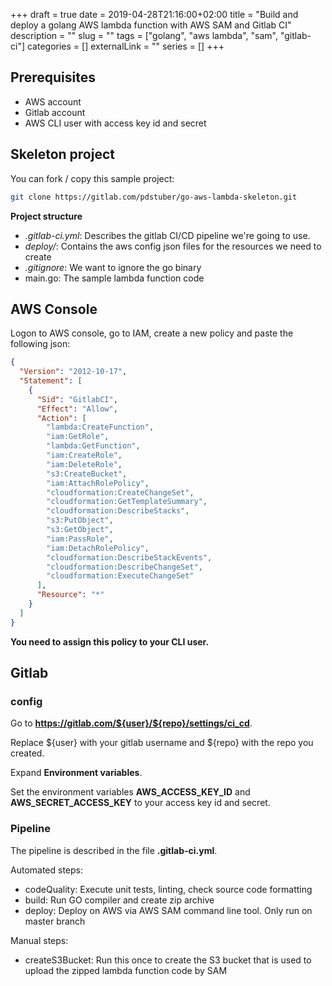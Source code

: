 +++ 
draft = true
date = 2019-04-28T21:16:00+02:00
title = "Build and deploy a golang AWS lambda function with AWS SAM and Gitlab CI"
description = ""
slug = "" 
tags = ["golang", "aws lambda", "sam", "gitlab-ci"]
categories = []
externalLink = ""
series = []
+++

## Prerequisites

- AWS account
- Gitlab account
- AWS CLI user with access key id and secret

## Skeleton project

You can fork / copy this sample project:

```bash
git clone https://gitlab.com/pdstuber/go-aws-lambda-skeleton.git
```
__Project structure__

* _.gitlab-ci.yml_: Describes the gitlab CI/CD pipeline we're going to use.
* _deploy/_: Contains the aws config json files for the resources we need to create
* _.gitignore_: We want to ignore the go binary
* main.go: The sample lambda function code

## AWS Console

Logon to AWS console, go to IAM, create a new policy and paste the following json:

```json
{
  "Version": "2012-10-17",
  "Statement": [
    {
      "Sid": "GitlabCI",
      "Effect": "Allow",
      "Action": [
        "lambda:CreateFunction",
        "iam:GetRole",
        "lambda:GetFunction",
        "iam:CreateRole",
        "iam:DeleteRole",
        "s3:CreateBucket",
        "iam:AttachRolePolicy",
        "cloudformation:CreateChangeSet",
        "cloudformation:GetTemplateSummary",
        "cloudformation:DescribeStacks",
        "s3:PutObject",
        "s3:GetObject",
        "iam:PassRole",
        "iam:DetachRolePolicy",
        "cloudformation:DescribeStackEvents",
        "cloudformation:DescribeChangeSet",
        "cloudformation:ExecuteChangeSet"
      ],
      "Resource": "*"
    }
  ]
}
```

__You need to assign this policy to your CLI user.__

## Gitlab 
### config

Go to __https://gitlab.com/${user}/${repo}/settings/ci_cd__. 

Replace ${user} with your gitlab username and ${repo} with the repo you created.

Expand __Environment variables__. 

Set the environment variables __AWS_ACCESS_KEY_ID__ and __AWS_SECRET_ACCESS_KEY__ to your access key id and secret.

### Pipeline
The pipeline is described in the file __.gitlab-ci.yml__.

Automated steps:

* codeQuality: Execute unit tests, linting, check source code formatting
* build: Run GO compiler and create zip archive
* deploy: Deploy on AWS via AWS SAM command line tool. Only run on master branch

Manual steps:

* createS3Bucket: Run this once to create the S3 bucket that is used to upload the zipped lambda function code by SAM


